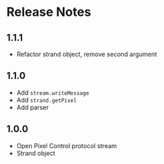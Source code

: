 # Release Notes

## 1.1.1

 * Refactor strand object, remove second argument

## 1.1.0

 * Add `stream.writeMessage`
 * Add `strand.getPixel`
 * Add parser

## 1.0.0

 * Open Pixel Control protocol stream
 * Strand object
